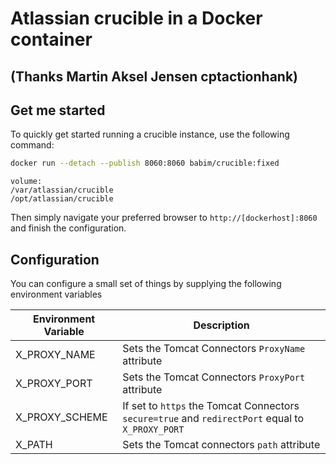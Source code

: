 # Atlassian crucible in a Docker container
## (Thanks Martin Aksel Jensen cptactionhank)

## Get me started

To quickly get started running a crucible instance, use the following command:
```bash
docker run --detach --publish 8060:8060 babim/crucible:fixed
```
```
volume:
/var/atlassian/crucible
/opt/atlassian/crucible
```

Then simply navigate your preferred browser to `http://[dockerhost]:8060` and finish the configuration.

## Configuration

You can configure a small set of things by supplying the following environment variables

| Environment Variable   | Description |
| ---------------------- | ----------- |
| X_PROXY_NAME           | Sets the Tomcat Connectors `ProxyName` attribute |
| X_PROXY_PORT           | Sets the Tomcat Connectors `ProxyPort` attribute |
| X_PROXY_SCHEME         | If set to `https` the Tomcat Connectors `secure=true` and `redirectPort` equal to `X_PROXY_PORT`   |
| X_PATH                 | Sets the Tomcat connectors `path` attribute |
